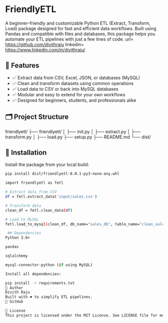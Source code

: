 # FriendlyETL

A beginner-friendly and customizable Python ETL (Extract, Transform, Load) package designed for fast and efficient data workflows. Built using Pandas and compatible with files and databases, this package helps you automate your ETL pipelines with just a few lines of code.
url= https://github.com/divithraju
linkedin= https://www.linkedin.com/in/divithraju/
## 🔧 Features

- ✅ Extract data from CSV, Excel, JSON, or databases (MySQL)  
- ✅ Clean and transform datasets using common operations  
- ✅ Load data to CSV or back into MySQL databases  
- ✅ Modular and easy to extend for your own workflows  
- ✅ Designed for beginners, students, and professionals alike  

## 🗂 Project Structure

friendlyetl/
├── friendlyetl/
│ ├── init.py
│ ├── extract.py
│ ├── transform.py
│ ├── load.py
├── setup.py
├── README.md
└── dist/


## 🚀 Installation

Install the package from your local build:

```bash
pip install dist/friendlyetl-0.0.1-py3-none-any.whl

import friendlyetl as fetl

# Extract data from CSV
df = fetl.extract_data('input/sales.csv')

# Transform data
clean_df = fetl.clean_data(df)

# Load to MySQL
fetl.load_to_mysql(clean_df, db_name="sales_db", table_name="clean_sales")

 ## Dependencies
Python 3.6+

pandas

sqlalchemy

mysql-connector-python (if using MySQL)

Install all dependencies:

pip install -r requirements.txt
👤 Author
Divith Raju
Built with ❤️ to simplify ETL pipelines.
🔗 GitHub

📜 License
This project is licensed under the MIT License. See LICENSE file for more information.